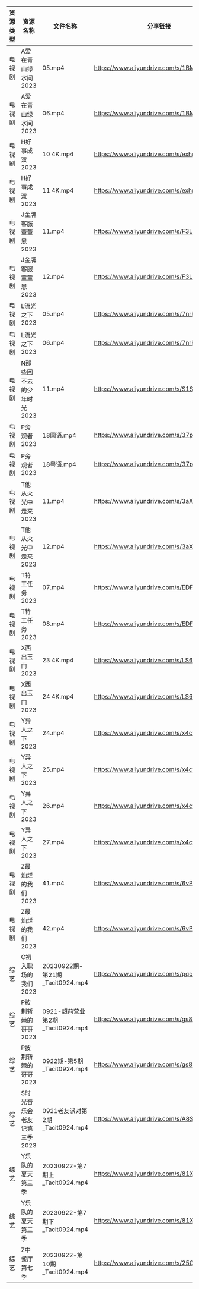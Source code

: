 | 资源类型 | 资源名称             | 文件名称                         | 分享链接                                      | 更新时间       |
| ---- | ---------------- | ---------------------------- | ----------------------------------------- | ---------- |
| 电视剧  | A爱在青山绿水间2023     | 05.mp4                       | https://www.aliyundrive.com/s/1BMnsDF5h1i | 2023-09-23 |
| 电视剧  | A爱在青山绿水间2023     | 06.mp4                       | https://www.aliyundrive.com/s/1BMnsDF5h1i | 2023-09-23 |
| 电视剧  | H好事成双2023        | 10 4K.mp4                    | https://www.aliyundrive.com/s/exhnGn7v2jT | 2023-09-23 |
| 电视剧  | H好事成双2023        | 11 4K.mp4                    | https://www.aliyundrive.com/s/exhnGn7v2jT | 2023-09-23 |
| 电视剧  | J金牌客服董董恩2023     | 11.mp4                       | https://www.aliyundrive.com/s/F3LXGA976A9 | 2023-09-23 |
| 电视剧  | J金牌客服董董恩2023     | 12.mp4                       | https://www.aliyundrive.com/s/F3LXGA976A9 | 2023-09-23 |
| 电视剧  | L流光之下2023        | 05.mp4                       | https://www.aliyundrive.com/s/7nrF9xgieoR | 2023-09-23 |
| 电视剧  | L流光之下2023        | 06.mp4                       | https://www.aliyundrive.com/s/7nrF9xgieoR | 2023-09-23 |
| 电视剧  | N那些回不去的少年时光2023  | 11.mp4                       | https://www.aliyundrive.com/s/S1SRHMCLnjA | 2023-09-23 |
| 电视剧  | P旁观者2023         | 18国语.mp4                     | https://www.aliyundrive.com/s/37pqFfWTwos | 2023-09-23 |
| 电视剧  | P旁观者2023         | 18粤语.mp4                     | https://www.aliyundrive.com/s/37pqFfWTwos | 2023-09-23 |
| 电视剧  | T他从火光中走来2023     | 11.mp4                       | https://www.aliyundrive.com/s/3aX38osV5Hu | 2023-09-23 |
| 电视剧  | T他从火光中走来2023     | 12.mp4                       | https://www.aliyundrive.com/s/3aX38osV5Hu | 2023-09-23 |
| 电视剧  | T特工任务2023        | 07.mp4                       | https://www.aliyundrive.com/s/EDFPR28D3eB | 2023-09-23 |
| 电视剧  | T特工任务2023        | 08.mp4                       | https://www.aliyundrive.com/s/EDFPR28D3eB | 2023-09-23 |
| 电视剧  | X西出玉门2023        | 23 4K.mp4                    | https://www.aliyundrive.com/s/LS6RVyLuhC7 | 2023-09-23 |
| 电视剧  | X西出玉门2023        | 24 4K.mp4                    | https://www.aliyundrive.com/s/LS6RVyLuhC7 | 2023-09-23 |
| 电视剧  | Y异人之下2023        | 24.mp4                       | https://www.aliyundrive.com/s/x4c9VAmpoeU | 2023-09-23 |
| 电视剧  | Y异人之下2023        | 25.mp4                       | https://www.aliyundrive.com/s/x4c9VAmpoeU | 2023-09-23 |
| 电视剧  | Y异人之下2023        | 26.mp4                       | https://www.aliyundrive.com/s/x4c9VAmpoeU | 2023-09-23 |
| 电视剧  | Y异人之下2023        | 27.mp4                       | https://www.aliyundrive.com/s/x4c9VAmpoeU | 2023-09-23 |
| 电视剧  | Z最灿烂的我们2023      | 41.mp4                       | https://www.aliyundrive.com/s/6vPRBkMxLP1 | 2023-09-23 |
| 电视剧  | Z最灿烂的我们2023      | 42.mp4                       | https://www.aliyundrive.com/s/6vPRBkMxLP1 | 2023-09-23 |
| 综艺   | C初入职场的我们2023     | 20230922期-第21期_Tacit0924.mp4 | https://www.aliyundrive.com/s/pqc7pqfCNxC | 2023-09-23 |
| 综艺   | P披荆斩棘的哥哥2023     | 0921-超前营业第2期_Tacit0924.mp4   | https://www.aliyundrive.com/s/gs8uMNUWtqr | 2023-09-23 |
| 综艺   | P披荆斩棘的哥哥2023     | 0922期-第5期_Tacit0924.mp4      | https://www.aliyundrive.com/s/gs8uMNUWtqr | 2023-09-23 |
| 综艺   | S时光音乐会老友记第三季2023 | 0921老友派对第2期_Tacit0924.mp4    | https://www.aliyundrive.com/s/A8SsNUgtosB | 2023-09-23 |
| 综艺   | Y乐队的夏天第三季        | 20230922-第7期上_Tacit0924.mp4  | https://www.aliyundrive.com/s/81XwrEvUQLQ | 2023-09-23 |
| 综艺   | Y乐队的夏天第三季        | 20230922-第7期下_Tacit0924.mp4  | https://www.aliyundrive.com/s/81XwrEvUQLQ | 2023-09-23 |
| 综艺   | Z中餐厅第七季          | 20230922-第10期_Tacit0924.mp4  | https://www.aliyundrive.com/s/25GFy8VFsb6 | 2023-09-23 |
